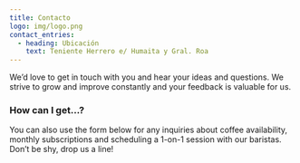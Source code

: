 ```yaml
---
title: Contacto
logo: img/logo.png
contact_entries:
  - heading: Ubicación
    text: Teniente Herrero e/ Humaita y Gral. Roa
---
```


We’d love to get in touch with you and hear your ideas and
questions. We strive to grow and improve constantly and your feedback
is valuable for us.

<h3 class="f4 b lh-title mb2">How can I get…?</h3>

You can also use the form below for any inquiries about coffee
availability, monthly subscriptions and scheduling a 1-on-1 session
with our baristas. Don’t be shy, drop us a line!
